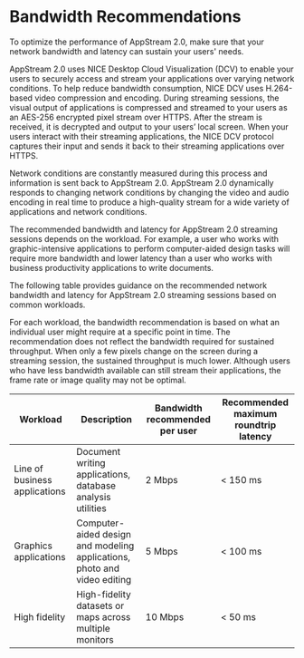 # Bandwidth Recommendations<a name="bandwidth-recommendations-user-connections"></a>

To optimize the performance of AppStream 2\.0, make sure that your network bandwidth and latency can sustain your users' needs\. 

AppStream 2\.0 uses NICE Desktop Cloud Visualization \(DCV\) to enable your users to securely access and stream your applications over varying network conditions\. To help reduce bandwidth consumption, NICE DCV uses H\.264\-based video compression and encoding\. During streaming sessions, the visual output of applications is compressed and streamed to your users as an AES\-256 encrypted pixel stream over HTTPS\. After the stream is received, it is decrypted and output to your users’ local screen\. When your users interact with their streaming applications, the NICE DCV protocol captures their input and sends it back to their streaming applications over HTTPS\. 

Network conditions are constantly measured during this process and information is sent back to AppStream 2\.0\. AppStream 2\.0 dynamically responds to changing network conditions by changing the video and audio encoding in real time to produce a high\-quality stream for a wide variety of applications and network conditions\.

The recommended bandwidth and latency for AppStream 2\.0 streaming sessions depends on the workload\. For example, a user who works with graphic\-intensive applications to perform computer\-aided design tasks will require more bandwidth and lower latency than a user who works with business productivity applications to write documents\. 

The following table provides guidance on the recommended network bandwidth and latency for AppStream 2\.0 streaming sessions based on common workloads\.

For each workload, the bandwidth recommendation is based on what an individual user might require at a specific point in time\. The recommendation does not reflect the bandwidth required for sustained throughput\. When only a few pixels change on the screen during a streaming session, the sustained throughput is much lower\. Although users who have less bandwidth available can still stream their applications, the frame rate or image quality may not be optimal\.


| Workload | Description | Bandwidth recommended per user | Recommended maximum roundtrip latency | 
| --- | --- | --- | --- | 
| Line of business applications | Document writing applications, database analysis utilities | 2 Mbps | < 150 ms | 
| Graphics applications | Computer\-aided design and modeling applications, photo and video editing | 5 Mbps | < 100 ms | 
| High fidelity | High\-fidelity datasets or maps across multiple monitors | 10 Mbps | < 50 ms | 